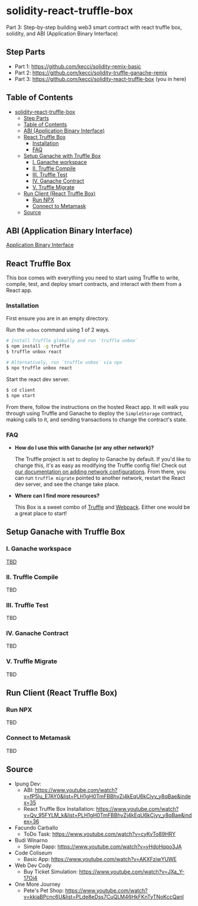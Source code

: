 # solidity-react-truffle-box
Part 3: Step-by-step building web3 smart contract with react truffle box, solidity, and ABI (Application Binary Interface)

## Step Parts
- Part 1: https://github.com/kecci/solidity-remix-basic
- Part 2: https://github.com/kecci/solidity-truffle-ganache-remix
- Part 3: https://github.com/kecci/solidity-react-truffle-box (you in here)

## Table of Contents
- [solidity-react-truffle-box](#solidity-react-truffle-box)
  - [Step Parts](#step-parts)
  - [Table of Contents](#table-of-contents)
  - [ABI (Application Binary Interface)](#abi-application-binary-interface)
  - [React Truffle Box](#react-truffle-box)
    - [Installation](#installation)
    - [FAQ](#faq)
  - [Setup Ganache with Truffle Box](#setup-ganache-with-truffle-box)
    - [I. Ganache workspace](#i-ganache-workspace)
    - [II. Truffle Compile](#ii-truffle-compile)
    - [III. Truffle Test](#iii-truffle-test)
    - [IV. Ganache Contract](#iv-ganache-contract)
    - [V. Truffle Migrate](#v-truffle-migrate)
  - [Run Client (React Truffle Box)](#run-client-react-truffle-box)
    - [Run NPX](#run-npx)
    - [Connect to Metamask](#connect-to-metamask)
  - [Source](#source)

## ABI (Application Binary Interface)
[Application Binary Interface](https://www.youtube.com/watch?v=fP5lu_E7AY0&list=PLH1gH0TmFBBhvZi4kEqU6kCjyv_y8qBae&index=35)

## React Truffle Box
This box comes with everything you need to start using Truffle to write, compile, test, and deploy smart contracts, and interact with them from a React app.

### Installation

First ensure you are in an empty directory.

Run the `unbox` command using 1 of 2 ways.

```sh
# Install Truffle globally and run `truffle unbox`
$ npm install -g truffle
$ truffle unbox react
```

```sh
# Alternatively, run `truffle unbox` via npx
$ npx truffle unbox react
```

Start the react dev server.

```sh
$ cd client
$ npm start
```

From there, follow the instructions on the hosted React app. It will walk you through using Truffle and Ganache to deploy the `SimpleStorage` contract, making calls to it, and sending transactions to change the contract's state.

### FAQ

- __How do I use this with Ganache (or any other network)?__

  The Truffle project is set to deploy to Ganache by default. If you'd like to change this, it's as easy as modifying the Truffle config file! Check out [our documentation on adding network configurations](https://trufflesuite.com/docs/truffle/reference/configuration/#networks). From there, you can run `truffle migrate` pointed to another network, restart the React dev server, and see the change take place.

- __Where can I find more resources?__

  This Box is a sweet combo of [Truffle](https://trufflesuite.com) and [Webpack](https://webpack.js.org). Either one would be a great place to start!

## Setup Ganache with Truffle Box

### I. Ganache workspace
[TBD](https://www.youtube.com/watch?v=Qy_95FYLM_k&list=PLH1gH0TmFBBhvZi4kEqU6kCjyv_y8qBae&index=36)

### II. Truffle Compile
TBD

### III. Truffle Test
TBD

### IV. Ganache Contract
TBD

### V. Truffle Migrate
TBD

## Run Client (React Truffle Box)

### Run NPX
TBD

### Connect to Metamask
TBD

## Source
- Ipung Dev:
  - ABI: https://www.youtube.com/watch?v=fP5lu_E7AY0&list=PLH1gH0TmFBBhvZi4kEqU6kCjyv_y8qBae&index=35
  - React Truffle Box Installation: https://www.youtube.com/watch?v=Qy_95FYLM_k&list=PLH1gH0TmFBBhvZi4kEqU6kCjyv_y8qBae&index=36
- Facundo Carballo
  - ToDo Task: https://www.youtube.com/watch?v=cyKvTo89HRY
- Budi Winarno
  - Simple Dapp: https://www.youtube.com/watch?v=yHdoHqqo3JA
- Code Coliseum
  - Basic App: https://www.youtube.com/watch?v=AKXFziwYUWE
- Web Dev Cody
  - Buy Ticket Simulation: https://www.youtube.com/watch?v=JXa_Y-17Oj4
- One More Journey
  - Pete's Pet Shop: https://www.youtube.com/watch?v=kkiaBPcnc6U&list=PLde8eDss7CuQLM46HkFKnTyTNoKccQanI